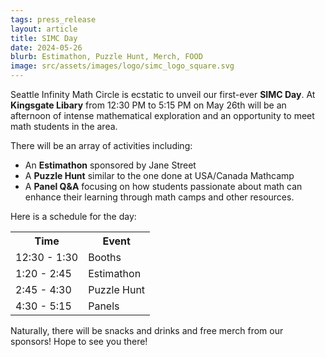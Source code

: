 ```yaml
---
tags: press_release
layout: article
title: SIMC Day
date: 2024-05-26
blurb: Estimathon, Puzzle Hunt, Merch, FOOD 
image: src/assets/images/logo/simc_logo_square.svg
---
```


Seattle Infinity Math Circle is ecstatic to unveil our first-ever __SIMC Day__. At __Kingsgate Libary__ from 12:30 PM to 5:15 PM on May 26th will be an afternoon of intense mathematical exploration and an opportunity to meet math students in the area.

There will be an array of activities including:
* An __Estimathon__ sponsored by Jane Street
* A __Puzzle Hunt__ similar to the one done at USA/Canada Mathcamp
* A __Panel Q&A__ focusing on how students passionate about math can enhance their learning through math camps and other resources.

Here is a schedule for the day:

<body>
  <table>
    <tr>
      <th>Time</th>
      <th>Event</th>
    </tr>
    <tr>
      <td>12:30 - 1:30</td>
      <td>Booths</td>
    </tr>
    <tr>
      <td>1:20 - 2:45</td>
      <td>Estimathon</td>
    </tr>
    <tr>
      <td>2:45 - 4:30</td>
      <td>Puzzle Hunt</td>
    </tr>
    <tr>
      <td>4:30 - 5:15</td>
      <td>Panels</td>
    </tr>
  </table>
</body>

Naturally, there will be snacks and drinks and free merch from our sponsors! Hope to see you there!
